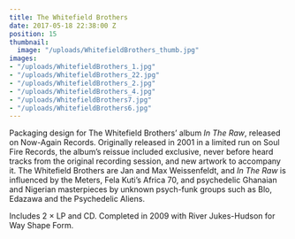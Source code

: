 ```yaml
---
title: The Whitefield Brothers
date: 2017-05-18 22:38:00 Z
position: 15
thumbnail:
  image: "/uploads/WhitefieldBrothers_thumb.jpg"
images:
- "/uploads/WhitefieldBrothers_1.jpg"
- "/uploads/WhitefieldBrothers_22.jpg"
- "/uploads/WhitefieldBrothers_2.jpg"
- "/uploads/WhitefieldBrothers_4.jpg"
- "/uploads/WhitefieldBrothers7.jpg"
- "/uploads/WhitefieldBrothers6.jpg"
---
```


Packaging design for The Whitefield Brothers’ album *In The Raw*, released on Now-Again Records. Originally released in 2001 in a limited run on Soul Fire Records, the album’s reissue included exclusive, never before heard tracks from the original recording session, and new artwork to accompany it. The Whitefield Brothers are Jan and Max Weissenfeldt, and *In The Raw* is influenced by the Meters, Fela Kuti’s Africa 70, and psychedelic Ghanaian and Nigerian masterpieces by unknown psych-funk groups such as Blo, Edazawa and the Psychedelic Aliens. 

Includes 2 × LP and CD. Completed in 2009 with River Jukes-Hudson for Way Shape Form.